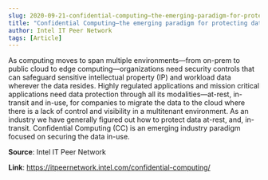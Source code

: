 ```yaml
---
slug: 2020-09-21-confidential-computing—the-emerging-paradigm-for-protecting-data-in-use
title: "Confidential Computing—the emerging paradigm for protecting data in-use"
author: Intel IT Peer Network
tags: [Article]
---
```

As computing moves to span multiple environments—from on-prem to public cloud to edge computing—organizations need security controls that can safeguard sensitive intellectual property (IP) and workload data wherever the data resides. Highly regulated applications and mission critical applications need data protection through all its modalities—at-rest, in-transit and in-use, for companies to migrate the data to the cloud where there is a lack of control and visibility in a multitenant environment. As an industry we have generally figured out how to protect data at-rest, and, in-transit. Confidential Computing (CC) is an emerging industry paradigm focused on securing the data in-use.

**Source**: Intel IT Peer Network

**Link**: https://itpeernetwork.intel.com/confidential-computing/